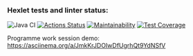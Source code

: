 ### Hexlet tests and linter status:
![Java CI](https://github.com/MarkDementev/java-project-71/workflows/Java%20CI/badge.svg)
[![Actions Status](https://github.com/MarkDementev/java-project-71/workflows/Java%20CI/badge.svg)](https://github.com/MarkDementev/java-project-71/actions)
[![Maintainability](https://api.codeclimate.com/v1/badges/41de654d3f5b3b68cee3/maintainability)](https://codeclimate.com/github/MarkDementev/java-project-71/maintainability)
[![Test Coverage](https://api.codeclimate.com/v1/badges/41de654d3f5b3b68cee3/test_coverage)](https://codeclimate.com/github/MarkDementev/java-project-71/test_coverage)

Programme work session demo:
https://asciinema.org/a/JmkKrJDOIwDfUgrhQt9YdNSfV
